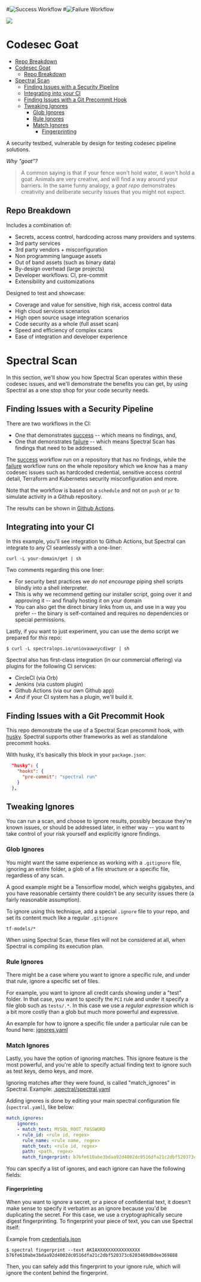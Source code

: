 #![Success Workflow](https://github.com/spectral-corp/spectral-goat/workflows/scan-passed/badge.svg)
#![Failure Workflow](https://github.com/spectral-corp/spectral-goat/workflows/scan-failed/badge.svg)

![](media/cover.png)

# Codesec Goat

<!-- START doctoc generated TOC please keep comment here to allow auto update -->
<!-- DON'T EDIT THIS SECTION, INSTEAD RE-RUN doctoc TO UPDATE -->


  - [Repo Breakdown](#repo-breakdown)
- [Codesec Goat](#codesec-goat)
  - [Repo Breakdown](#repo-breakdown)
- [Spectral Scan](#spectral-scan)
  - [Finding Issues with a Security Pipeline](#finding-issues-with-a-security-pipeline)
  - [Integrating into your CI](#integrating-into-your-ci)
  - [Finding Issues with a Git Precommit Hook](#finding-issues-with-a-git-precommit-hook)
  - [Tweaking Ignores](#tweaking-ignores)
    - [Glob Ignores](#glob-ignores)
    - [Rule Ignores](#rule-ignores)
    - [Match Ignores](#match-ignores)
      - [Fingerprinting](#fingerprinting)

<!-- END doctoc generated TOC please keep comment here to allow auto update -->

A security testbed, vulnerable by design for testing codesec pipeline solutions.

_Why "goat"?_
> A common saying is that if your fence won't hold water, it won't hold a goat. Animals are very creative, and will find a way around your barriers. In the same funny analogy, a _goat repo_ demonstrates creativity and deliberate security issues that you might not expect.

## Repo Breakdown 
Includes a combination of:

* Secrets, access control, hardcoding across many providers and systems
* 3rd party services
* 3rd party vendors + misconfiguration
* Non programming language assets
* Out of band assets (such as binary data)
* By-design overhead (large projects)
* Developer workflows: CI, pre-commit
* Extensibility and customizations

Designed to test and showcase:

* Coverage and value for sensitive, high risk, access control data
* High cloud services scenarios
* High open source usage integration scenarios
* Code security as a whole (full asset scan)
* Speed and efficiency of complex scans
* Ease of integration and developer experience

# Spectral Scan

In this section, we'll show you how Spectral Scan operates within these codesec issues, and we'll demonstrate the benefits you can get, by using Spectral as a one stop shop for your code security needs.

## Finding Issues with a Security Pipeline

There are two workflows in the CI:

* One that demonstrates [success](.github/workflows/success.yml) -- which means no findings, and,
* One that demonstrates [failure](.github/workflows/failure.yml) -- which means Spectral Scan has findings that need to be addressed. 

The [success](.github/workflows/success.yml) workflow run on a repository that has no findings, while the [failure](.github/workflows/failure.yml) workflow runs on the whole repository which we know has a many codesec issues such as hardcoded credential, sensitive access control detail, Terraform and Kubernetes security misconfiguration and more.

Note that the workflow is based on a `schedule` and not on `push` or `pr` to simulate activity in a Github repository.

The results can be shown in [Github Actions](https://github.com/spectral-corp/spectral-goat/actions).    

## Integrating into your CI

In this example, you'll see integration to Github Actions, but Spectral can integrate to any CI seamlessly with a one-liner:

```
curl -L your-domain/get | sh
```

Two comments regarding this one liner:

* For security best practices we _do not encourage_ piping shell scripts blindly into a shell interpreter.
* This is why we recommend getting our installer script, going over it and approving it -- and finally hosting it on your domain
* You can also get the direct binary links from us, and use in a way you prefer -- the binary is self-contained and requires no dependencies or special permissions.


Lastly, if you want to just experiment, you can use the demo script we prepared for _this_ repo:


```
$ curl -L spectralops.io/uniovauwxycdiwgr | sh
```

Spectral also has first-class integration (in our commercial offering) via plugins for the following CI services:

* CircleCI (via Orb)
* Jenkins (via custom plugin)
* Github Actions (via our own Github app)
* _And_ if your CI system has a plugin, we'll build it.


## Finding Issues with a Git Precommit Hook

This repo demonstrate the use of a Spectral Scan precommit hook, with [husky](https://github.com/typicode/husky). Spectral supports other frameworks as well as standalone precommit hooks.

With husky, it's basically this block in your `package.json`:

```json
  "husky": {
    "hooks": {
      "pre-commit": "spectral run"
    }
  },
```



## Tweaking Ignores

You can run a scan, and choose to ignore results, possibly because they're known issues, or should be addressed later, in either way -- you want to take control of your risk yourself and explicitly ignore findings. 

### Glob Ignores

You might want the same experience as working with a `.gitignore` file, ignoring an entire folder, a glob of a file structure or a specific file, regardless of any scan.

A good example might be a Tensorflow model, which weighs gigabytes, and you have reasonable certainty there couldn't be any security issues there (a fairly reasonable assumption).

To ignore using this technique, add a special `.ignore` file to your repo, and set its content much like a regular `.gitignore`

```
tf-models/*
```

When using Spectral Scan, these files will not be considered at all, when Spectral is compiling its execution plan.

### Rule Ignores

There might be a case where you want to ignore a specific rule, and under that rule, ignore a specific set of files.

For example, you want to ignore all credit cards showing under a "test" folder. In that case, you want to specify the `PCI` rule and under it specify a file glob such as `tests/.*`. In this case we use a _regular expression_ which is a bit more costly than a glob but much more powerful and expressive.

An example for how to ignore a specific file under a particular rule can be found here: [ignores.yaml](.spectral/ignores.yaml)

### Match Ignores


Lastly, you have the option of ignoring matches. This ignore feature is the most powerful, and you're able to specify actual finding text to ignore such as test keys, demo keys, and more.

Ignoring matches after they were found, is called "match_ignores" in Spectral. Example: [.spectral/spectral.yaml](.spectral/spectral.yaml)    


Adding ignores is done by editing your main spectral configuration file (`spectral.yaml`), like below:

```yaml
match_ignores:
    ignores:
    - match_text: MYSQL_ROOT_PASSWORD
    - rule_id: <rule id, regex>
      rule_name: <rule name, regex>
      match_text: <rule id, regex>
      path: <path, regex>
      match_fingerprint: b76fe610abe3bdaa92d4002dc0516dfa21c2dbf520373c6203469d0dee369888
```

You can specify a list of ignores, and each ignore can have the following fields:


#### Fingerprinting

When you want to ignore a secret, or a piece of confidential text, it doesn't make sense to specify it verbatim as an ignore because you'd be duplicating the secret. For this case, we use a cryptographically secure digest fingerprinting. To fingerprint your piece of text, you can use Spectral itself:

Example from [credentials.json](src/secrets/aws/credentials.json)
```
$ spectral fingerprint --text AKIAXXXXXXXXXXXXXXXX
b76fe610abe3bdaa92d4002dc0516dfa21c2dbf520373c6203469d0dee369888
```

Then, you can safely add this fingerprint to your ignore rule, which will ignore the content behind the fingerprint.



